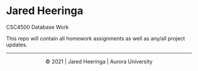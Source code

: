 # Jared Heeringa
CSC4500 Database Work

This repo will contain all homework assignments as well as any/all project updates.


<!-- Copy Banner -->
---
<p align="center">
&copy 2021 | Jared Heeringa | Aurora University
</p>